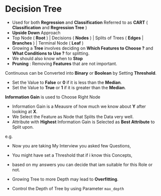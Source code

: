 # Decision Tree
- Used for both **Regression** and **Classification** Referred to as **CART** ( **Classification** and **Regression Tree** )
- **Upside Down** Approach
- Top Node ( **Root** ) | Decisions ( **Nodes** ) | Splits of Trees ( **Edges** | **Branches** ) | Terminal Node ( **Leaf** )
- Growing a **Tree** involves deciding on **Which Features to Choose ?** and **What Conditions to Use ?** for splitting.
- We should also know when to **Stop**
- **Pruning** : Removing **Features** that are not important.

 Continuous can be Converted into **Binary** or **Boolean** by Setting **Threshold**.
- Set the Value to **False** or **0** if it is less than the **Median**.
- Set the Value to **True** or **1** if it is greater than the **Median**.

**Information Gain** is used to Choose Right Node
- Information Gain is a Meausre of how much we know about **Y** after looking at **X**.
- We Select the Feature as Node that Splits the Data very well.
- Attribute with **Highest** Information Gain is Selected as **Best Attribute** to Split upon.

e.g. 
- Now you are taking My Interview you asked few Questions,
- You might have set a Threshold that if i know this Concepts, 
- based on my answers you can decide that iam suitable for this Role or not.

- Growing Tree to more Depth may lead to **Overfitting**.
- Control the Depth of Tree by using Parameter `max_depth`
